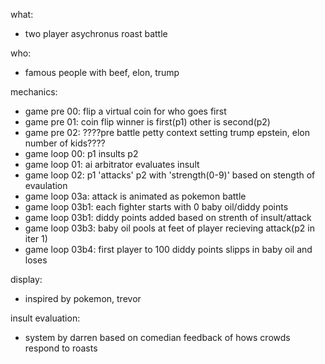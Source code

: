 what: 
 - two player asychronus roast battle

who: 
 - famous people with beef, elon, trump

mechanics: 
 - game pre 00: flip a virtual coin for who goes first
 - game pre 01: coin flip winner is first(p1) other is second(p2)
 - game pre 02: ????pre battle petty context setting trump epstein, elon number of kids????
 - game loop 00: p1 insults p2
 - game loop 01: ai arbitrator evaluates insult
 - game loop 02: p1 'attacks' p2 with 'strength(0-9)' based on stength of evaulation 
 - game loop 03a: attack is animated as pokemon battle
 - game loop 03b1: each fighter starts with 0 baby oil/diddy points
 - game loop 03b1: diddy points added based on strenth of insult/attack
 - game loop 03b3: baby oil pools at feet of player recieving attack(p2 in iter 1)
 - game loop 03b4: first player to 100 diddy points slipps in baby oil and loses

 display:
  - inspired by pokemon, trevor

  insult evaluation:
   -  system by darren based on comedian feedback of hows crowds respond to roasts